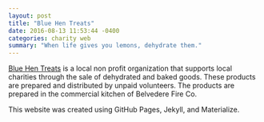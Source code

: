 ```yaml
---
layout: post
title: "Blue Hen Treats"
date: 2016-08-13 11:53:44 -0400
categories: charity web
summary: "When life gives you lemons, dehydrate them."
---
```


[Blue Hen Treats][bht] is a local non profit organization that supports local charities through the sale of dehydrated and baked goods. These products are prepared and distributed by unpaid volunteers. The products are prepared in the commercial kitchen of Belvedere Fire Co.

This website was created using GitHub Pages, Jekyll, and Materialize.

[bht]: http://bluehentreats.com/
